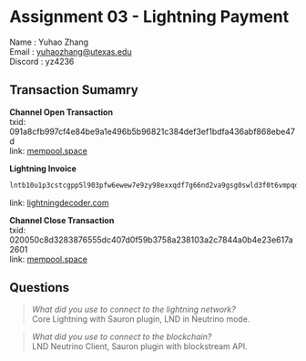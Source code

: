 # Assignment 03 - Lightning Payment

Name    : Yuhao Zhang  
Email   : yuhaozhang@utexas.edu  
Discord : yz4236  

## Transaction Sumamry

**Channel Open Transaction**  
txid: 091a8cfb997cf4e84be9a1e496b5b96821c384def3ef1bdfa436abf868ebe47d  
link: [mempool.space](https://mempool.space/testnet/tx/091a8cfb997cf4e84be9a1e496b5b96821c384def3ef1bdfa436abf868ebe47d)

**Lightning Invoice**
```md
lntb10u1p3cstcgpp5l903pfw6ewew7e9zy98exxqdf7g66nd2va9gsg0swld3f0t6vmpqdqqcqzpgxqyz5vqsp5te8ygvvuglc057fqtwl7x645spjud96f0659aymmt3k4c95yyw6q9qyyssq373zwpl9dnl6r73uj0pn93dj6wmf4j5kp3796fdv6syxef0rc9wsasftw6tucyudr2g0ryd5cjy7wpx9mwdknwq72ljaxnzsczl65dcq0mhtsg
```
link: [lightningdecoder.com](https://lightningdecoder.com/lntb10u1p3cstcgpp5l903pfw6ewew7e9zy98exxqdf7g66nd2va9gsg0swld3f0t6vmpqdqqcqzpgxqyz5vqsp5te8ygvvuglc057fqtwl7x645spjud96f0659aymmt3k4c95yyw6q9qyyssq373zwpl9dnl6r73uj0pn93dj6wmf4j5kp3796fdv6syxef0rc9wsasftw6tucyudr2g0ryd5cjy7wpx9mwdknwq72ljaxnzsczl65dcq0mhtsg)

**Channel Close Transaction**  
txid: 020050c8d3283876555dc407d0f59b3758a238103a2c7844a0b4e23e617a2601  
link: [mempool.space](https://mempool.space/testnet/tx/020050c8d3283876555dc407d0f59b3758a238103a2c7844a0b4e23e617a2601)

## Questions

> *What did you use to connect to the lightning network?*  
Core Lightning with Sauron plugin, LND in Neutrino mode.

> *What did you use to connect to the blockchain?*  
LND Neutrino Client, Sauron plugin with blockstream API.

